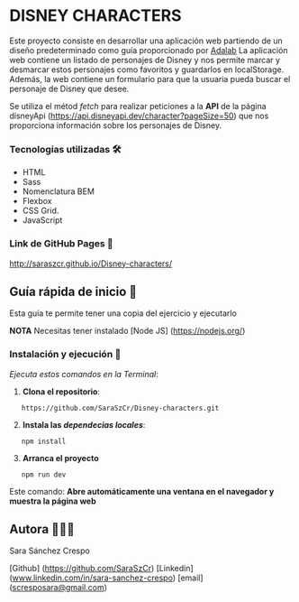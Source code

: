 # DISNEY CHARACTERS 

Este proyecto consiste en desarrollar una aplicación web partiendo de un diseño predeterminado como guía proporcionado por [Adalab](https://adalab.es)
La aplicación web contiene un listado de personajes de Disney y nos permite marcar y desmarcar estos personajes como favoritos y guardarlos en localStorage.
Además, la web contiene un formulario para que la usuaria pueda buscar el personaje de Disney que desee.

Se utiliza el métod _fetch_ para realizar peticiones a la **API** de la página disneyApi (https://api.disneyapi.dev/character?pageSize=50) que nos proporciona información sobre los personajes de Disney.

### Tecnologías utilizadas 🛠️

- HTML
- Sass
- Nomenclatura BEM
- Flexbox
- CSS Grid.
- JavaScript


### Link de GitHub Pages 🔗

http://saraszcr.github.io/Disney-characters/

## Guía rápida de inicio 📖

Esta guía te permite tener una copia del ejercicio y ejecutarlo

**NOTA** Necesitas tener instalado [Node JS] (https://nodejs.org/)

### Instalación y ejecución 🚀

_Ejecuta estos comandos en la Terminal_:

1. **Clona el repositorio**:
```
   https://github.com/SaraSzCr/Disney-characters.git
   ```

2. **Instala las _dependecias locales_**:
```
   npm install
   ```

3. **Arranca el proyecto**
```
   npm run dev
   ```

Este comando: **Abre automáticamente una ventana en el navegador y muestra la página web**

## Autora 👩🏻‍💻

Sara Sánchez Crespo

[Github] (https://github.com/SaraSzCr)
[Linkedin] (www.linkedin.com/in/sara-sanchez-crespo)
[email] (scresposara@gmail.com)
